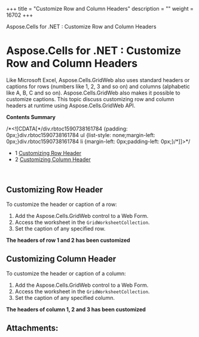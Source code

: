 +++
title = "Customize Row and Column Headers" 
description = "" 
weight = 16702 
+++

Aspose.Cells for .NET : Customize Row and Column Headers  

# Aspose.Cells for .NET : Customize Row and Column Headers


Like Microsoft Excel, Aspose.Cells.GridWeb also uses standard headers or captions for rows (numbers like 1, 2, 3 and so on) and columns (alphabetic like A, B, C and so on). Aspose.Cells.GridWeb also makes it possible to customize captions. This topic discuss customizing row and column headers at runtime using Aspose.Cells.GridWeb API.

**Contents Summary**

/\*<!\[CDATA\[\*/div.rbtoc1590738161784 {padding: 0px;}div.rbtoc1590738161784 ul {list-style: none;margin-left: 0px;}div.rbtoc1590738161784 li {margin-left: 0px;padding-left: 0px;}/\*\]\]>\*/

*   1 [Customizing Row Header](#CustomizeRowandColumnHeaders-CustomizingRowHeader)
*   2 [Customizing Column Header](#CustomizeRowandColumnHeaders-CustomizingColumnHeader)

 

## Customizing Row Header

To customize the header or caption of a row:

1.  Add the Aspose.Cells.GridWeb control to a Web Form.
2.  Access the worksheet in the `GridWorksheetCollection`.
3.  Set the caption of any specified row.

**The headers of row 1 and 2 has been customized**  

## Customizing Column Header

To customize the header or caption of a column:

1.  Add the Aspose.Cells.GridWeb control to a Web Form.
2.  Access the worksheet in the `GridWorksheetCollection`.
3.  Set the caption of any specified column.

**The headers of column 1, 2 and 3 has been customized**  

## Attachments:


